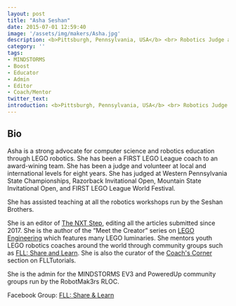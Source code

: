 ```yaml
---
layout: post
title: "Asha Seshan"
date: 2015-07-01 12:59:40
image: '/assets/img/makers/Asha.jpg'
description: <b>Pittsburgh, Pennsylvania, USA</b> <br> Robotics Judge and Mentor
category: ''
tags:
- MINDSTORMS
- Boost
- Educator
- Admin
- Editor
- Coach/Mentor
twitter_text:
introduction: <b>Pittsburgh, Pennsylvania, USA</b> <br> Robotics Judge and Mentor
---
```


## Bio

Asha is a strong advocate for computer science and robotics education through LEGO robotics. She has been a FIRST LEGO League coach to an award-wining team. She has been a judge and volunteer at local and international levels for eight years. She has judged at Western Pennsylvania State Championships, Razorback Invitational Open, Mountain State Invitational Open, and FIRST LEGO League World Festival.

She has assisted teaching at all the robotics workshops run by the Seshan Brothers.

She is an editor of <a href="http://www.thenxtstep.com/">The NXT Step</a>, editing all the articles submitted since 2017. She is the author of the “Meet the Creator” series on <a href="http://www.legoengineering.com/?s=meet+the+creator">LEGO Engineering</a> which features many LEGO luminaries. She mentors youth LEGO robotics coaches around the world through community groups such as <a href="https://www.facebook.com/groups/FLLShareandLearn/">FLL: Share and Learn</a>. She is also the curator of the <a href="http://http://flltutorials.com/CoachCorner.html">Coach's Corner</a> section on FLLTutorials.

She is the admin for the MINDSTORMS EV3 and PoweredUp community groups run by the RobotMak3rs RLOC.


Facebook Group: [FLL: Share & Learn](https://www.facebook.com/groups/FLLShareandLearn/)
